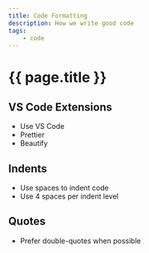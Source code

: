 ```yaml
---
title: Code Formatting
description: How we write good code
tags:
    - code
---
```


# {{ page.title }}

## VS Code Extensions

-   Use VS Code
-   Prettier
-   Beautify

## Indents

-   Use spaces to indent code
-   Use 4 spaces per indent level

## Quotes

-   Prefer double-quotes when possible
